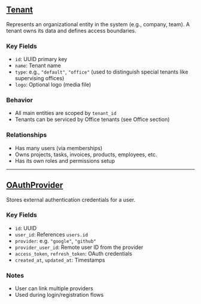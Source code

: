 ## [Tenant](./Tenant.md)

Represents an organizational entity in the system (e.g., company, team). A tenant owns its data and defines access boundaries.

### Key Fields
- `id`: UUID primary key
- `name`: Tenant name
- `type`: e.g., `"default"`, `"office"` (used to distinguish special tenants like supervising offices)
- `logo`: Optional logo (media file)

### Behavior
- All main entities are scoped by `tenant_id`
- Tenants can be serviced by Office tenants (see Office section)

### Relationships
- Has many users (via memberships)
- Owns projects, tasks, invoices, products, employees, etc.
- Has its own roles and permissions setup

---

## [OAuthProvider](./OAuthProvider.md)

Stores external authentication credentials for a user.

### Key Fields
- `id`: UUID
- `user_id`: References `users.id`
- `provider`: e.g. `"google"`, `"github"`
- `provider_user_id`: Remote user ID from the provider
- `access_token`, `refresh_token`: OAuth credentials
- `created_at`, `updated_at`: Timestamps

### Notes
- User can link multiple providers
- Used during login/registration flows